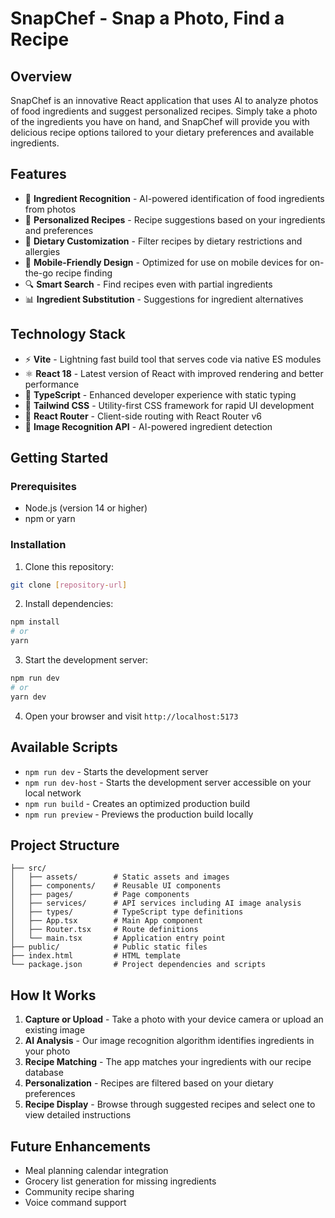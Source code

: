 # SnapChef - Snap a Photo, Find a Recipe

## Overview

SnapChef is an innovative React application that uses AI to analyze photos of food ingredients and suggest personalized recipes. Simply take a photo of the ingredients you have on hand, and SnapChef will provide you with delicious recipe options tailored to your dietary preferences and available ingredients.

## Features

- 📸 **Ingredient Recognition** - AI-powered identification of food ingredients from photos
- 🍳 **Personalized Recipes** - Recipe suggestions based on your ingredients and preferences
- 🥗 **Dietary Customization** - Filter recipes by dietary restrictions and allergies
- 📱 **Mobile-Friendly Design** - Optimized for use on mobile devices for on-the-go recipe finding
- 🔍 **Smart Search** - Find recipes even with partial ingredients
- 📊 **Ingredient Substitution** - Suggestions for ingredient alternatives

## Technology Stack

- ⚡️ **Vite** - Lightning fast build tool that serves code via native ES modules
- ⚛️ **React 18** - Latest version of React with improved rendering and better performance
- 🔷 **TypeScript** - Enhanced developer experience with static typing
- 🎨 **Tailwind CSS** - Utility-first CSS framework for rapid UI development
- 🧭 **React Router** - Client-side routing with React Router v6
- 🤖 **Image Recognition API** - AI-powered ingredient detection

## Getting Started

### Prerequisites

- Node.js (version 14 or higher)
- npm or yarn

### Installation

1. Clone this repository:

```bash
git clone [repository-url]
```

2. Install dependencies:

```bash
npm install
# or
yarn
```

3. Start the development server:

```bash
npm run dev
# or
yarn dev
```

4. Open your browser and visit `http://localhost:5173`

## Available Scripts

- `npm run dev` - Starts the development server
- `npm run dev-host` - Starts the development server accessible on your local network
- `npm run build` - Creates an optimized production build
- `npm run preview` - Previews the production build locally

## Project Structure

```
├── src/
│   ├── assets/        # Static assets and images
│   ├── components/    # Reusable UI components
│   ├── pages/         # Page components
│   ├── services/      # API services including AI image analysis
│   ├── types/         # TypeScript type definitions
│   ├── App.tsx        # Main App component
│   ├── Router.tsx     # Route definitions
│   └── main.tsx       # Application entry point
├── public/            # Public static files
├── index.html         # HTML template
└── package.json       # Project dependencies and scripts
```

## How It Works

1. **Capture or Upload** - Take a photo with your device camera or upload an existing image
2. **AI Analysis** - Our image recognition algorithm identifies ingredients in your photo
3. **Recipe Matching** - The app matches your ingredients with our recipe database
4. **Personalization** - Recipes are filtered based on your dietary preferences
5. **Recipe Display** - Browse through suggested recipes and select one to view detailed instructions

## Future Enhancements

- Meal planning calendar integration
- Grocery list generation for missing ingredients
- Community recipe sharing
- Voice command support
